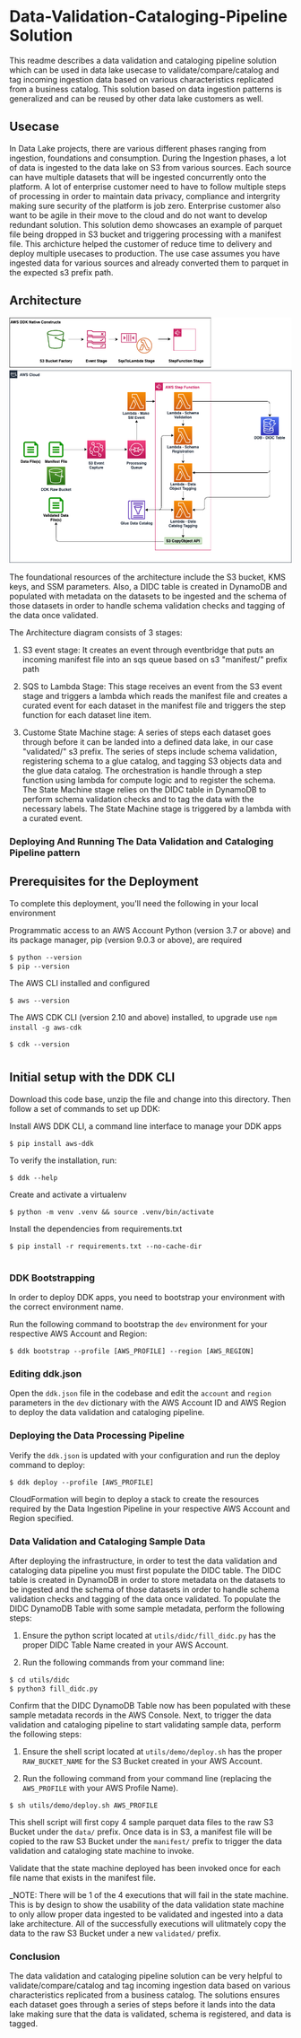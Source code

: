# Data-Validation-Cataloging-Pipeline Solution

This readme describes a data validation and cataloging pipeline solution which can be used in data lake usecase to validate/compare/catalog and tag incoming ingestion data based on various characteristics replicated from a business catalog. This solution based on data ingestion patterns is generalized and can be reused by other data lake customers as well.

## Usecase
In Data Lake projects, there are various different phases ranging from ingestion, foundations and consumption. During the Ingestion phases, a lot of data is ingested to the data lake on S3 from various sources. Each source can have multiple datasets that will be ingested concurrently onto the platform. A lot of enterprise customer need to have to follow multiple steps of processing in order to maintain data privacy, compliance and intergrity making sure security of the platform is job zero. Enterprise customer also want to be agile in their move to the cloud and do not want to develop redundant solution. This solution demo showcases an example of parquet file being dropped in S3 bucket and triggering processing with a manifest file. This archicture helped the customer of reduce time to delivery and deploy multiple usecases to production. The use case assumes you have ingested data for various sources and already converted them to parquet in the expected s3 prefix path.

## Architecture
![Architecture](./docs/DDK-Data-Validation-Cataloging-Pipeline.png)
    
The foundational resources of the architecture include the S3 bucket, KMS keys, and SSM parameters. Also, a DIDC table is created in DynamoDB and populated with metadata on the datasets to be ingested and the schema of those datasets in order to handle schema validation checks and tagging of the data once validated.

The Architecture diagram consists of 3 stages:

1. S3 event stage: It creates an event through eventbridge that puts an incoming manifest file into an sqs queue based on s3 "manifest/" prefix path

2. SQS to Lambda Stage: This stage receives an event from the S3 event stage and triggers a lambda which reads the manifest file and creates a curated event for each dataset in the manifest file and triggers the step function for each dataset line item.

3. Custome State Machine stage: A series of steps each dataset goes through before it can be landed into a defined data lake, in our case "validated/" s3 prefix. The series of steps include schema validation, registering schema to a glue catalog, and tagging S3 objects data and the glue data catalog. The orchestration is handle through a step function using lambda for compute logic and to register the schema. The State Machine stage relies on the DIDC table in DynamoDB to perform schema validation checks and to tag the data with the necessary labels. The State Machine stage is triggered by a lambda with a curated event.

### Deploying And Running The Data Validation and Cataloging Pipeline pattern

## Prerequisites for the Deployment

To complete this deployment, you'll need the following in your local environment

Programmatic access to an AWS Account
Python (version 3.7 or above) and its package manager, pip (version 9.0.3 or above), are required

```
$ python --version
$ pip --version
```

The AWS CLI installed and configured

```
$ aws --version
```

The AWS CDK CLI (version 2.10 and above) installed, to upgrade use `npm install -g aws-cdk`

```
$ cdk --version
```

#

## Initial setup with the DDK CLI

Download this code base, unzip the file and change into this directory. Then follow a set of commands to set up DDK:


Install AWS DDK CLI, a command line interface to manage your DDK apps

```
$ pip install aws-ddk
```

To verify the installation, run:

```
$ ddk --help
```

Create and activate a virtualenv

```
$ python -m venv .venv && source .venv/bin/activate
```

Install the dependencies from requirements.txt

```
$ pip install -r requirements.txt --no-cache-dir
```
#

### DDK Bootstrapping

In order to deploy DDK apps, you need to bootstrap your environment with the correct environment name.

Run the following command to bootstrap the `dev` environment for your respective AWS Account and Region:

```
$ ddk bootstrap --profile [AWS_PROFILE] --region [AWS_REGION]
```

### Editing ddk.json 

Open the `ddk.json` file in the codebase and edit the `account` and `region` parameters in the `dev` dictionary with the AWS Account ID and AWS Region to deploy the data validation and cataloging pipeline.

### Deploying the Data Processing Pipeline

Verify the `ddk.json` is updated with your configuration and run the deploy command to deploy:

```
$ ddk deploy --profile [AWS_PROFILE]
```

CloudFormation will begin to deploy a stack to create the resources required by the Data Ingestion Pipeline in your respective AWS Account and Region specified.

### Data Validation and Cataloging Sample Data

After deploying the infrastructure, in order to test the data validation and cataloging data pipeline you must first populate the DIDC table. The DIDC table is created in DynamoDB in order to store metadata on the datasets to be ingested and the schema of those datasets in order to handle schema validation checks and tagging of the data once validated. To populate the DIDC DynamoDB Table with some sample metadata, perform the following steps:

1. Ensure the python script located at `utils/didc/fill_didc.py` has the proper DIDC Table Name created in your AWS Account.

2. Run the following commands from your command line:

```
$ cd utils/didc
$ python3 fill_didc.py
```

Confirm that the DIDC DynamoDB Table now has been populated with these sample metadata records in the AWS Console. Next, to trigger the data validation and cataloging pipeline to start validating sample data, perform the following steps:

1. Ensure the shell script located at `utils/demo/deploy.sh` has the proper `RAW_BUCKET_NAME` for the S3 Bucket created in your AWS Account.

2. Run the following command from your command line (replacing the `AWS_PROFILE` with your AWS Profile Name).

```
$ sh utils/demo/deploy.sh AWS_PROFILE
```

This shell script will first copy 4 sample parquet data files to the raw S3 Bucket under the `data/` prefix. Once data is in S3, a manifest file will be copied to the raw S3 Bucket under the `manifest/` prefix to trigger the data validation and cataloging state machine to invoke.

Validate that the state machine deployed has been invoked once for each file name that exists in the manifest file. 

_NOTE: There will be 1 of the 4 executions that will fail in the state machine. This is by design to show the usability of the data validation state machine to only allow proper data ingested to be validated and ingested into a data lake architecture. All of the successfully executions will ulitmately copy the data to the raw S3 Bucket under a new `validated/` prefix.


### Conclusion
The data validation and cataloging pipeline solution can be very helpful to validate/compare/catalog and tag incoming ingestion data based on various characteristics replicated from a business catalog. The solutions ensures each dataset goes through a series of steps before it lands into the data lake making sure that the data is validated, schema is registered, and data is tagged.